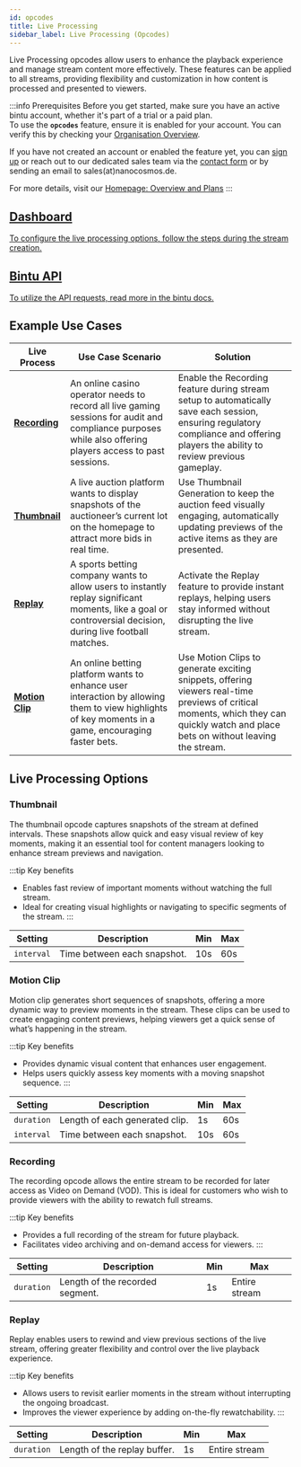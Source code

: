 ```yaml
---
id: opcodes
title: Live Processing
sidebar_label: Live Processing (Opcodes)
---
```


Live Processing opcodes allow users to enhance the playback experience and manage stream content more effectively. 
These features can be applied to all streams, providing flexibility and customization in how content is processed and presented to viewers.

:::info  Prerequisites
Before you get started, make sure you have an active bintu account, whether it's part of a trial or a paid plan. <br/>
To use the **`opcodes`** feature, ensure it is enabled for your account. You can verify this by checking your [Organisation Overview](https://dashboard.nanostream.cloud/organisation).

If you have not created an account or enabled the feature yet, you can [sign up](https://dashboard.nanostream.cloud/auth?signup) or reach out to our dedicated sales team via the [contact form](https://www.nanocosmos.de/contact) or by sending an email to sales(at)nanocosmos.de.

For more details, visit our [Homepage: Overview and Plans](https://info.nanocosmos.de/)
:::

<article class="margin-top--lg">
    <section class="row list_ZO3j">
        <article class="col col--6 margin-bottom--lg">
            <a class="card padding--lg cardContainer_Uewx" href="../cloud-frontend-v3/Dashboard_Live_Processing">
                <h2 class="text--truncate cardTitle_dwRT" title="Installation">Dashboard</h2>
                <p class="text--truncate cardDescription_mCBT">
                    To configure the live processing options, follow the steps during the stream creation.
                </p>
            </a></article>
        <article class="col col--6 margin-bottom--lg">
            <a class="card padding--lg cardContainer_Uewx"href="https://doc.pages.nanocosmos.de/bintuapi-docs/#operation/processing">
                <h2 class="text--truncate cardTitle_dwRT" title="Configuration">Bintu API</h2>
                <p class="text--truncate cardDescription_mCBT">
                    To utilize the API requests, read more in the bintu docs.
                </p>
            </a></article>
    </section>
</article>

## Example Use Cases

| **Live Process**  | **Use Case Scenario** | **Solution** |
|--|--|--|
| [**Recording**](../cloud/opcodes#recording) | An online casino operator needs to record all live gaming sessions for audit and compliance purposes while also offering players access to past sessions. | Enable the Recording feature during stream setup to automatically save each session, ensuring regulatory compliance and offering players the ability to review previous gameplay. |
| [**Thumbnail**](../cloud/opcodes#thumbnail)    | A live auction platform wants to display snapshots of the auctioneer’s current lot on the homepage to attract more bids in real time. | Use Thumbnail Generation to keep the auction feed visually engaging, automatically updating previews of the active items as they are presented. |
| [**Replay**](../cloud/opcodes#replay) | A sports betting company wants to allow users to instantly replay significant moments, like a goal or controversial decision, during live football matches. | Activate the Replay feature to provide instant replays, helping users stay informed without disrupting the live stream. |
| [**Motion Clip**](../cloud/opcodes#motion-clip) | An online betting platform wants to enhance user interaction by allowing them to view highlights of key moments in a game, encouraging faster bets. | Use Motion Clips to generate exciting snippets, offering viewers real-time previews of critical moments, which they can quickly watch and place bets on without leaving the stream. |

## Live Processing Options

### Thumbnail

The thumbnail opcode captures snapshots of the stream at defined intervals. These snapshots allow quick and easy visual review of key moments, making it an essential tool for content managers looking to enhance stream previews and navigation.

:::tip Key benefits
- Enables fast review of important moments without watching the full stream.
- Ideal for creating visual highlights or navigating to specific segments of the stream.
:::

| Setting | Description | Min | Max |
|-|-|-|-|
| `interval`  | Time between each snapshot. | 10s  | 60s |


### Motion Clip

Motion clip generates short sequences of snapshots, offering a more dynamic way to preview moments in the stream. These clips can be used to create engaging content previews, helping viewers get a quick sense of what’s happening in the stream.

:::tip Key benefits
- Provides dynamic visual content that enhances user engagement.
- Helps users quickly assess key moments with a moving snapshot sequence.
:::

| Setting | Description | Min | Max |
|-|-|-|-|
| `duration`  | Length of each generated clip.  | 1s | 60s |
| `interval`  | Time between each snapshot.  | 10s | 60s |


### Recording

The recording opcode allows the entire stream to be recorded for later access as Video on Demand (VOD). This is ideal for customers who wish to provide viewers with the ability to rewatch full streams.

:::tip Key benefits
- Provides a full recording of the stream for future playback.
- Facilitates video archiving and on-demand access for viewers.
:::

| Setting | Description | Min | Max |
|-|-|-|-|
| `duration` | Length of the recorded segment. |  1s | Entire stream |


### Replay

Replay enables users to rewind and view previous sections of the live stream, offering greater flexibility and control over the live playback experience.

:::tip Key benefits
- Allows users to revisit earlier moments in the stream without interrupting the ongoing broadcast.
- Improves the viewer experience by adding on-the-fly rewatchability.
:::


| Setting | Description | Min | Max |
|-|-|-|-|
| `duration` | Length of the replay buffer. |  1s | Entire stream |